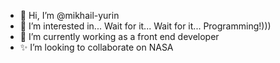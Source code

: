 - 👋 Hi, I’m @mikhail-yurin
- 👀 I’m interested in... Wait for it... Wait for it... Programming!)))
- 🌱 I’m currently working as a front end developer
- ✨ I’m looking to collaborate on NASA

<!---
mikhail-yurin/mikhail-yurin is a ✨ special ✨ repository because its `README.md` (this file) appears on your GitHub profile.
You can click the Preview link to take a look at your changes.
--->
